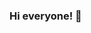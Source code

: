 ### Hi everyone!  👋

<!https://github.com/gabemartin72/gabemartin72/blob/main/ai-learning1%20cropped.jpg

As an experienced commercial real estate appraiser,  I'm constantly seeking innovative ways to enhance our industry's efficiency and accuracy. My passion lies in exploring the potential of cutting-edge technologies to revolutionize real estate analytics, investment strategies, and mass appraisal techniques. Through the fusion of traditional expertise with advanced data science methodologies, we can unlock insights that were previously unimaginable, enabling smarter decision-making and more informed investments. 

Whether it's analyzing and forecasting market trends, assessing property values, I am committed to stying at the forefront of technological innovation in real estate. With a focus on precision, reliability, and scalability, I believe that machine learning and artificial intelligence hold tremendous potential to reshape the landscape of real estate valuation and investment practices. 

Join me on this journey as we redefine the standards of excellence in commercial real estate mass appraisal through innovation and forward-thinking approaches. Together, let's shape the future of real estate valuation.



<!--
**gabemartin72/gabemartin72** is a ✨ _special_ ✨ repository because its `README.md` (this file) appears on your GitHub profile.

Here are some ideas to get you started:

- 🔭 I’m currently working on ...
- 🌱 I’m currently learning ...
- 👯 I’m looking to collaborate on ...
- 🤔 I’m looking for help with ...
- 💬 Ask me about ...
- 📫 How to reach me: ...
- 😄 Pronouns: ...
- ⚡ Fun fact: ...
-->
